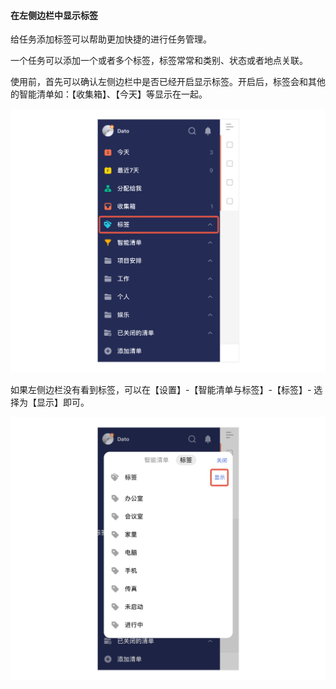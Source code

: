 #### 在左侧边栏中显示标签

给任务添加标签可以帮助更加快捷的进行任务管理。

一个任务可以添加一个或者多个标签，标签常常和类别、状态或者地点关联。

使用前，首先可以确认左侧边栏中是否已经开启显示标签。开启后，标签会和其他的智能清单如：【收集箱】、【今天】等显示在一起。

![iosshowtag](../../images/ios/tag/showtaginsidebar1.jpg)

如果左侧边栏没有看到标签，可以在【设置】-【智能清单与标签】-【标签】- 选择为【显示】即可。

![iosshowtag2](../../images/ios/tag/showtaginsidebar2.jpg)

